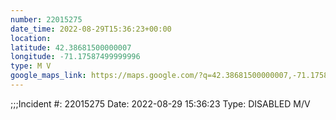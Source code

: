 ```yaml
---
number: 22015275
date_time: 2022-08-29T15:36:23+00:00
location: 
latitude: 42.38681500000007
longitude: -71.17587499999996
type: M V
google_maps_link: https://maps.google.com/?q=42.38681500000007,-71.17587499999996
---
```


;;;Incident #: 22015275  Date: 2022-08-29 15:36:23   Type: DISABLED M/V
